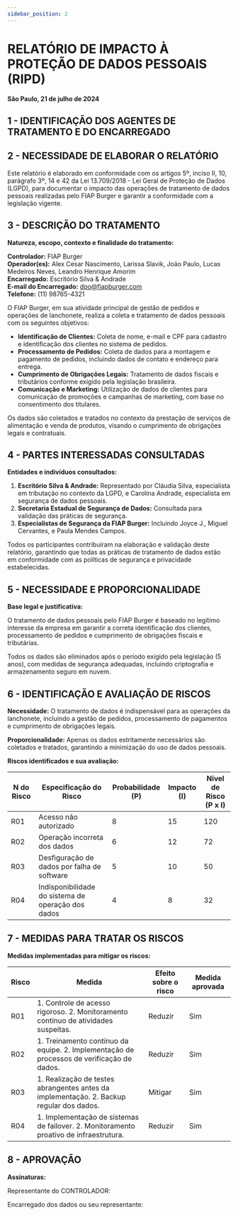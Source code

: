 ```yaml
---
sidebar_position: 2
---
```



# RELATÓRIO DE IMPACTO À PROTEÇÃO DE DADOS PESSOAIS (RIPD)

**São Paulo, 21 de julho de 2024**

## 1 - IDENTIFICAÇÃO DOS AGENTES DE TRATAMENTO E DO ENCARREGADO

## 2 - NECESSIDADE DE ELABORAR O RELATÓRIO

Este relatório é elaborado em conformidade com os artigos 5º, inciso II, 10, parágrafo 3º, 14 e 42 da Lei 13.709/2018 - Lei Geral de Proteção de Dados (LGPD), para documentar o impacto das operações de tratamento de dados pessoais realizadas pelo FIAP Burger e garantir a conformidade com a legislação vigente.

## 3 - DESCRIÇÃO DO TRATAMENTO

**Natureza, escopo, contexto e finalidade do tratamento:**

**Controlador:** FIAP Burger  
**Operador(es):** Alex Cesar Nascimento, Larissa Slavik, João Paulo, Lucas Medeiros Neves, Leandro Henrique Amorim  
**Encarregado:** Escritório Silva & Andrade  
**E-mail do Encarregado:** dpo@fiapburger.com  
**Telefone:** (11) 98765-4321  

O FIAP Burger, em sua atividade principal de gestão de pedidos e operações de lanchonete, realiza a coleta e tratamento de dados pessoais com os seguintes objetivos:

- **Identificação de Clientes:** Coleta de nome, e-mail e CPF para cadastro e identificação dos clientes no sistema de pedidos.
- **Processamento de Pedidos:** Coleta de dados para a montagem e pagamento de pedidos, incluindo dados de contato e endereço para entrega.
- **Cumprimento de Obrigações Legais:** Tratamento de dados fiscais e tributários conforme exigido pela legislação brasileira.
- **Comunicação e Marketing:** Utilização de dados de clientes para comunicação de promoções e campanhas de marketing, com base no consentimento dos titulares.

Os dados são coletados e tratados no contexto da prestação de serviços de alimentação e venda de produtos, visando o cumprimento de obrigações legais e contratuais.

## 4 - PARTES INTERESSADAS CONSULTADAS

**Entidades e indivíduos consultados:**

1. **Escritório Silva & Andrade:** Representado por Cláudia Silva, especialista em tributação no contexto da LGPD, e Carolina Andrade, especialista em segurança de dados pessoais.
2. **Secretaria Estadual de Segurança de Dados:** Consultada para validação das práticas de segurança.
3. **Especialistas de Segurança da FIAP Burger:** Incluindo Joyce J., Miguel Cervantes, e Paula Mendes Campos.

Todos os participantes contribuíram na elaboração e validação deste relatório, garantindo que todas as práticas de tratamento de dados estão em conformidade com as políticas de segurança e privacidade estabelecidas.

## 5 - NECESSIDADE E PROPORCIONALIDADE

**Base legal e justificativa:**

O tratamento de dados pessoais pelo FIAP Burger é baseado no legítimo interesse da empresa em garantir a correta identificação dos clientes, processamento de pedidos e cumprimento de obrigações fiscais e tributárias.

Todos os dados são eliminados após o período exigido pela legislação (5 anos), com medidas de segurança adequadas, incluindo criptografia e armazenamento seguro em nuvem.

## 6 - IDENTIFICAÇÃO E AVALIAÇÃO DE RISCOS

**Necessidade:** O tratamento de dados é indispensável para as operações da lanchonete, incluindo a gestão de pedidos, processamento de pagamentos e cumprimento de obrigações legais.

**Proporcionalidade:** Apenas os dados estritamente necessários são coletados e tratados, garantindo a minimização do uso de dados pessoais.

**Riscos identificados e sua avaliação:**

| N do Risco | Especificação do Risco          | Probabilidade (P) | Impacto (I) | Nível de Risco (P x I) |
|------------|---------------------------------|-------------------|-------------|-----------------------|
| R01        | Acesso não autorizado           | 8                 | 15          | 120                   |
| R02        | Operação incorreta dos dados    | 6                 | 12          | 72                    |
| R03        | Desfiguração de dados por falha de software | 5         | 10          | 50                    |
| R04        | Indisponibilidade do sistema de operação dos dados | 4         | 8           | 32                    |

## 7 - MEDIDAS PARA TRATAR OS RISCOS

**Medidas implementadas para mitigar os riscos:**

| Risco | Medida                                                                                     | Efeito sobre o risco | Medida aprovada |
|-------|--------------------------------------------------------------------------------------------|----------------------|-----------------|
| R01   | 1. Controle de acesso rigoroso. 2. Monitoramento contínuo de atividades suspeitas.         | Reduzir              | Sim             |
| R02   | 1. Treinamento contínuo da equipe. 2. Implementação de processos de verificação de dados. | Reduzir              | Sim             |
| R03   | 1. Realização de testes abrangentes antes da implementação. 2. Backup regular dos dados.   | Mitigar              | Sim             |
| R04   | 1. Implementação de sistemas de failover. 2. Monitoramento proativo de infraestrutura.     | Reduzir              | Sim             |

## 8 - APROVAÇÃO

**Assinaturas:**

Representante do CONTROLADOR:

Encarregado dos dados ou seu representante:
